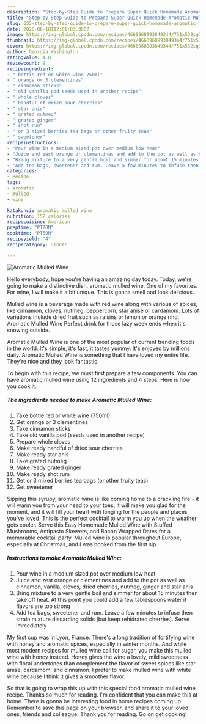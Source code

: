 ```yaml
---
description: "Step-by-Step Guide to Prepare Super Quick Homemade Aromatic Mulled Wine"
title: "Step-by-Step Guide to Prepare Super Quick Homemade Aromatic Mulled Wine"
slug: 655-step-by-step-guide-to-prepare-super-quick-homemade-aromatic-mulled-wine
date: 2020-06-18T12:01:03.300Z
image: https://img-global.cpcdn.com/recipes/4660968993849344/751x532cq70/aromatic-mulled-wine-recipe-main-photo.jpg
thumbnail: https://img-global.cpcdn.com/recipes/4660968993849344/751x532cq70/aromatic-mulled-wine-recipe-main-photo.jpg
cover: https://img-global.cpcdn.com/recipes/4660968993849344/751x532cq70/aromatic-mulled-wine-recipe-main-photo.jpg
author: Georgia Washington
ratingvalue: 4.8
reviewcount: 9
recipeingredient:
- " bottle red or white wine 750ml"
- " orange or 3 clementines"
- " cinnamon sticks"
- " old vanilla pod seeds used in another recipe"
- " whole cloves"
- " handful of dried sour cherries"
- " star anis"
- " grated nutmeg"
- " grated ginger"
- " shot rum"
- " or 3 mixed berries tea bags or other fruity teas"
- " sweetener"
recipeinstructions:
- "Pour wine in a medium sized pot over medium low heat"
- "Juice and zest orange or clementines and add to the pot as well as cinnamon, vanilla, cloves, dried cherries, nutmeg, ginger and star anis"
- "Bring mixture to a very gentle boil and simmer for about 15 minutes then take off heat. At this point you could add a few tablespoons water if flavors are too strong"
- "Add tea bags, sweetener and rum. Leave a few minutes to infuse then strain mixture discarding solids (but keep rehidrated cherries). Serve immediately"
categories:
- Recipe
tags:
- aromatic
- mulled
- wine

katakunci: aromatic mulled wine 
nutrition: 152 calories
recipecuisine: American
preptime: "PT20M"
cooktime: "PT59M"
recipeyield: "4"
recipecategory: Dinner

---
```



![Aromatic Mulled Wine](https://img-global.cpcdn.com/recipes/4660968993849344/751x532cq70/aromatic-mulled-wine-recipe-main-photo.jpg)

Hello everybody, hope you're having an amazing day today. Today, we're going to make a distinctive dish, aromatic mulled wine. One of my favorites. For mine, I will make it a bit unique. This is gonna smell and look delicious.

Mulled wine is a beverage made with red wine along with various of spices, like cinnamon, cloves, nutmeg, peppercorn, star anise or cardamom. Lots of variations include dried fruit such as raisins or lemon or orange rind. Aromatic Mulled Wine Perfect drink for those lazy week ends when it&#39;s snowing outside.

Aromatic Mulled Wine is one of the most popular of current trending foods in the world. It's simple, it's fast, it tastes yummy. It's enjoyed by millions daily. Aromatic Mulled Wine is something that I have loved my entire life. They're nice and they look fantastic.


To begin with this recipe, we must first prepare a few components. You can have aromatic mulled wine using 12 ingredients and 4 steps. Here is how you cook it.

<!--inarticleads1-->

##### The ingredients needed to make Aromatic Mulled Wine:

1. Take  bottle red or white wine (750ml)
1. Get  orange or 3 clementines
1. Take  cinnamon sticks
1. Take  old vanilla pod (seeds used in another recipe)
1. Prepare  whole cloves
1. Make ready  handful of dried sour cherries
1. Make ready  star anis
1. Take  grated nutmeg
1. Make ready  grated ginger
1. Make ready  shot rum
1. Get  or 3 mixed berries tea bags (or other fruity teas)
1. Get  sweetener


Sipping this syrupy, aromatic wine is like coming home to a crackling fire - it will warm you from your head to your toes, it will make you glad for the moment, and it will fill your heart with longing for the people and places you&#39;ve loved. This is the perfect cocktail to warm you up when the weather gets cooler. Serve this Easy Homemade Mulled Wine with Stuffed Mushrooms, Antipasto Skewers, and Bacon Wrapped Dates for a memorable cocktail party. Mulled wine is popular throughout Europe, especially at Christmas, and I was hooked from the first sip. 

<!--inarticleads2-->

##### Instructions to make Aromatic Mulled Wine:

1. Pour wine in a medium sized pot over medium low heat
1. Juice and zest orange or clementines and add to the pot as well as cinnamon, vanilla, cloves, dried cherries, nutmeg, ginger and star anis
1. Bring mixture to a very gentle boil and simmer for about 15 minutes then take off heat. At this point you could add a few tablespoons water if flavors are too strong
1. Add tea bags, sweetener and rum. Leave a few minutes to infuse then strain mixture discarding solids (but keep rehidrated cherries). Serve immediately


My first cup was in Lyon, France. There&#39;s a long tradition of fortifying wine with honey and aromatic spices, especially in winter months. And while most modern recipes for mulled wine call for sugar, you make this mulled wine with honey instead. Honey gives the wine a lovely, mild sweetness with floral undertones than complement the flavor of sweet spices like star anise, cardamom, and cinnamon. I prefer to make mulled wine with white wine because I think it gives a smoother flavor. 

So that is going to wrap this up with this special food aromatic mulled wine recipe. Thanks so much for reading. I'm confident that you can make this at home. There is gonna be interesting food in home recipes coming up. Remember to save this page on your browser, and share it to your loved ones, friends and colleague. Thank you for reading. Go on get cooking!
